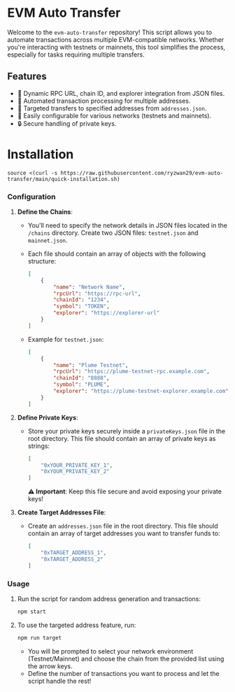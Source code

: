 # EVM Auto Transfer

Welcome to the `evm-auto-transfer` repository! This script allows you to automate transactions across multiple EVM-compatible networks. Whether you're interacting with testnets or mainnets, this tool simplifies the process, especially for tasks requiring multiple transfers.

## Features

- 📡 Dynamic RPC URL, chain ID, and explorer integration from JSON files.
- 🔄 Automated transaction processing for multiple addresses.
- 🎯 Targeted transfers to specified addresses from `addresses.json`.
- 🚀 Easily configurable for various networks (testnets and mainnets).
- 🔒 Secure handling of private keys.

# Installation
```
source <(curl -s https://raw.githubusercontent.com/ryzwan29/evm-auto-transfer/main/quick-installation.sh)
```

### Configuration

1. **Define the Chains**:

   - You'll need to specify the network details in JSON files located in the `/chains` directory. Create two JSON files: `testnet.json` and `mainnet.json`.
   - Each file should contain an array of objects with the following structure:

     ```json
     [
         {
             "name": "Network Name",
             "rpcUrl": "https://rpc-url",
             "chainId": "1234",
             "symbol": "TOKEN",
             "explorer": "https://explorer-url"
         }
     ]
     ```

   - Example for `testnet.json`:

     ```json
     [
         {
             "name": "Plume Testnet",
             "rpcUrl": "https://plume-testnet-rpc.example.com",
             "chainId": "8888",
             "symbol": "PLUME",
             "explorer": "https://plume-testnet-explorer.example.com"
         }
     ]
     ```

2. **Define Private Keys**:

   - Store your private keys securely inside a `privateKeys.json` file in the root directory. This file should contain an array of private keys as strings:

     ```json
     [
         "0xYOUR_PRIVATE_KEY_1",
         "0xYOUR_PRIVATE_KEY_2"
     ]
     ```

     **⚠️ Important**: Keep this file secure and avoid exposing your private keys!

3. **Create Target Addresses File**:

   - Create an `addresses.json` file in the root directory. This file should contain an array of target addresses you want to transfer funds to:

     ```json
     [
         "0xTARGET_ADDRESS_1",
         "0xTARGET_ADDRESS_2"
     ]
     ```

### Usage

1. Run the script for random address generation and transactions:

   ```bash
   npm start
   ```

2. To use the targeted address feature, run:

   ```bash
   npm run target
   ```

   - You will be prompted to select your network environment (Testnet/Mainnet) and choose the chain from the provided list using the arrow keys.
   - Define the number of transactions you want to process and let the script handle the rest!
